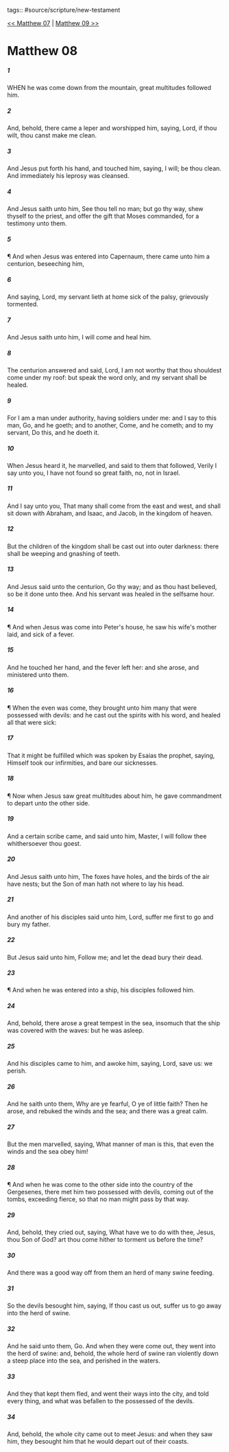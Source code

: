 tags:: #source/scripture/new-testament

[<< Matthew 07](/new-testament/01_Matthew/Matthew_07.md) | [Matthew 09 >>](/new-testament/01_Matthew/Matthew_09.md)

# Matthew 08

##### 1

WHEN he was come down from the mountain, great multitudes followed him.

##### 2

And, behold, there came a leper and worshipped him, saying, Lord, if thou wilt, thou canst make me clean.

##### 3

And Jesus put forth his hand, and touched him, saying, I will; be thou clean. And immediately his leprosy was cleansed.

##### 4

And Jesus saith unto him, See thou tell no man; but go thy way, shew thyself to the priest, and offer the gift that Moses commanded, for a testimony unto them.

##### 5

¶ And when Jesus was entered into Capernaum, there came unto him a centurion, beseeching him,

##### 6

And saying, Lord, my servant lieth at home sick of the palsy, grievously tormented.

##### 7

And Jesus saith unto him, I will come and heal him.

##### 8

The centurion answered and said, Lord, I am not worthy that thou shouldest come under my roof: but speak the word only, and my servant shall be healed.

##### 9

For I am a man under authority, having soldiers under me: and I say to this man, Go, and he goeth; and to another, Come, and he cometh; and to my servant, Do this, and he doeth it.

##### 10

When Jesus heard it, he marvelled, and said to them that followed, Verily I say unto you, I have not found so great faith, no, not in Israel.

##### 11

And I say unto you, That many shall come from the east and west, and shall sit down with Abraham, and Isaac, and Jacob, in the kingdom of heaven.

##### 12

But the children of the kingdom shall be cast out into outer darkness: there shall be weeping and gnashing of teeth.

##### 13

And Jesus said unto the centurion, Go thy way; and as thou hast believed, so be it done unto thee. And his servant was healed in the selfsame hour.

##### 14

¶ And when Jesus was come into Peter's house, he saw his wife's mother laid, and sick of a fever.

##### 15

And he touched her hand, and the fever left her: and she arose, and ministered unto them.

##### 16

¶ When the even was come, they brought unto him many that were possessed with devils: and he cast out the spirits with his word, and healed all that were sick:

##### 17

That it might be fulfilled which was spoken by Esaias the prophet, saying, Himself took our infirmities, and bare our sicknesses.

##### 18

¶ Now when Jesus saw great multitudes about him, he gave commandment to depart unto the other side.

##### 19

And a certain scribe came, and said unto him, Master, I will follow thee whithersoever thou goest.

##### 20

And Jesus saith unto him, The foxes have holes, and the birds of the air have nests; but the Son of man hath not where to lay his head.

##### 21

And another of his disciples said unto him, Lord, suffer me first to go and bury my father.

##### 22

But Jesus said unto him, Follow me; and let the dead bury their dead.

##### 23

¶ And when he was entered into a ship, his disciples followed him.

##### 24

And, behold, there arose a great tempest in the sea, insomuch that the ship was covered with the waves: but he was asleep.

##### 25

And his disciples came to him, and awoke him, saying, Lord, save us: we perish.

##### 26

And he saith unto them, Why are ye fearful, O ye of little faith? Then he arose, and rebuked the winds and the sea; and there was a great calm.

##### 27

But the men marvelled, saying, What manner of man is this, that even the winds and the sea obey him!

##### 28

¶ And when he was come to the other side into the country of the Gergesenes, there met him two possessed with devils, coming out of the tombs, exceeding fierce, so that no man might pass by that way.

##### 29

And, behold, they cried out, saying, What have we to do with thee, Jesus, thou Son of God? art thou come hither to torment us before the time?

##### 30

And there was a good way off from them an herd of many swine feeding.

##### 31

So the devils besought him, saying, If thou cast us out, suffer us to go away into the herd of swine.

##### 32

And he said unto them, Go. And when they were come out, they went into the herd of swine: and, behold, the whole herd of swine ran violently down a steep place into the sea, and perished in the waters.

##### 33

And they that kept them fled, and went their ways into the city, and told every thing, and what was befallen to the possessed of the devils.

##### 34

And, behold, the whole city came out to meet Jesus: and when they saw him, they besought him that he would depart out of their coasts.
